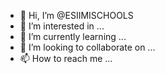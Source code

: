 - 👋 Hi, I’m @ESIIMISCHOOLS
- 👀 I’m interested in ...
- 🌱 I’m currently learning ...
- 💞️ I’m looking to collaborate on ...
- 📫 How to reach me ...

<!---
ESIIMISCHOOLS/ESIIMISCHOOLS is a ✨ special ✨ repository because its `README.md` (this file) appears on your GitHub profile.
You can click the Preview link to take a look at your changes.
--->

